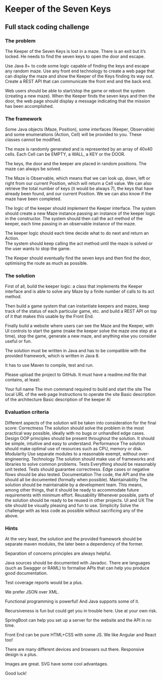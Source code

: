 # Keeper of the Seven Keys
## Full stack coding challenge
### The problem
The Keeper of the Seven Keys is lost in a maze. There is an exit but it’s locked. He needs to find the seven keys to open the door and escape.

Use Java 8+ to code some logic capable of finding the keys and escape any random maze. Use any front end technology to create a web page that can display the maze and show the Keeper of the Keys finding its way out. Create a REST API that can communicate the front end and the back end.

Web users should be able to start/stop the game or reboot the system (creating a new maze). When the Keeper finds the seven keys and then the door, the web page should display a message indicating that the mission has been accomplished. 

### The framework
Some Java objects (Maze, Position), some interfaces (Keeper, Observable) and some enumerations (Action, Cell) will be provided to you. These classes cannot be modified.

The maze is randomly generated and is represented by an array of 40x40 cells. Each Cell can be EMPTY, a WALL, a KEY or the DOOR.

The keys, the door and the keeper are placed in random positions. The maze can always be solved.

The Maze is Observable, which means that we can look up, down, left or right from our current Position, which will return a Cell value. We can also retrieve the total number of keys (it would be always 7), the keys that have already been found, and our current  Position. We we can also know if the maze have been completed.

The logic of the keeper should implement the Keeper interface. The system should create a new Maze instance passing an instance of the keeper logic in the constructor. The system should then call the act method of the keeper, each time passing in an observable instance of the maze. 

The keeper logic should each time decide what to do next and return an Action.   
The system should keep calling the act method until the maze is solved or the user wants to stop the game.

The Keeper should eventually find the seven keys and then find the door, optimising the route as much as possible.

### The solution
First of all, build the keeper logic: a class that implements the Keeper interface and is able to solve any Maze by a finite number of calls to its act method.

Then build a game system that can instantiate keepers and mazes, keep track of the status of each particular game, etc. and build a REST API on top of it that makes this usable by the Front End.

Finally build a website where users can see the Maze and the Keeper, with UI controls to start the game (make the keeper solve the maze one step at a time), stop the game, generate a new maze, and anything else you consider useful or fun.

The solution must be written in Java and has to be compatible with the provided framework, which is written in Java 8.

It has to use Maven to compile, test and run.

Please upload the project to GitHub. It must have a readme.md file  that contains, at least:

Your full name
The mvn command required to build and start the site
The local URL of the web page
Instructions to operate the site
Basic description of the architecture
Basic description of the keeper AI


### Evaluation criteria
Different aspects of the solution will be taken into consideration for the final score:
Correctness 
The solution should solve the problem in the most practical way possible, ideally with no bugs or unhandled edge cases.
Design
OOP principles should be present throughout the solution. It should be simple, intuitive and easy to understand.
Performance
The solution should make optimal use of resources such as CPU, memory or disk.
Modularity
Use separate modules to a reasonable exempt, without over-engineering.
Technology
The solution should make use of frameworks and libraries to solve common problems. 
Tests
Everything should be reasonably unit tested. Tests should guarantee correctness. Edge cases or negative flows should be also tested.
Documentation
The code, the API and the site should all be documented (formally when possible).
Maintainability
The solution should be maintainable by a development team. This means, among other things, that it should be ready to accommodate future requirements with minimum effort.
Reusability
Whenever possible, parts of the solution should be ready to be reused in other projects. 
UI and UX
The site should be visually pleasing and fun to use.
Simplicity
Solve the challenge with as less code as possible without sacrificing any of the above.

### Hints
At the very least, the solution and the provided framework should be separate maven modules, the later been a dependency of the former.

Separation of concerns principles are always helpful.

Java sources should be documented with Javadoc. There are languages (such as Swagger or RAML) to formalise APIs that can help you produce good documentation.

Test coverage reports would be a plus.

We prefer JSON over XML.

Functional programming is powerful! And Java supports some of it.

Recursiveness is fun but could get you in trouble here. Use at your own risk.

SpringBoot can help you set up a server for the website and the API in no time.

Front End can be pure HTML+CSS with some JS. We like Angular and React too!

There are many different devices and browsers out there. Responsive design is a plus.

Images are great. SVG have some cool advantages.


Good luck!
